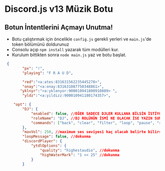 # Discord.js v13 Müzik Botu 

## Botun İntentlerini Açmayı Unutma!

* Botu çalıştırmak için öncelikle `config.js` gerekli yerleri ve `main.js`'de token bölümünü doldurunuz
* Consolu açıp ```npm install``` yazarak tüm modülleri kur.
* Kurulum bittikten sonra ```node main.js``` yaz ve botu başlat.

```json
 {
        "px": "!",
        "playing": "F R A U D",

        "red":"<a:ates:831631562235445278>",
        "onay":"<a:onay:831631087750348861>",
       "yklnyr":"<a:yklenyor:900010941800910889> ",
        "yldz":"<a:yildizz:900010941180174357>",

    "opt": {
        "DJ": {
            "enabled": false, //EĞER SADECE DJLER KULLANA BİLSİN İSTİYOR İSENİZ false yazanı true yapın.
            "roleName": "DJ", //DJ ROLÜNÜN İSMİ NE OLACAK İSE YAZIN SUNUCUNUZDA O ROLDEKİLER KULLANA BİLİR
            "commands": ["back", "clear", "filter", "loop", "pause", "resume", "skip", "stop", "volume"] //DOKUNMA
        },
        "maxVol": 250, //maximum ses seviyesi kaç olacak belirte bilirsiniz.
        "loopMessage": false, //dokunma
        "discordPlayer": {
            "ytdlOptions": {
                "quality": "highestaudio", //dokunma
                "highWaterMark": "1 << 25" //dokunma
            }
        }

```
